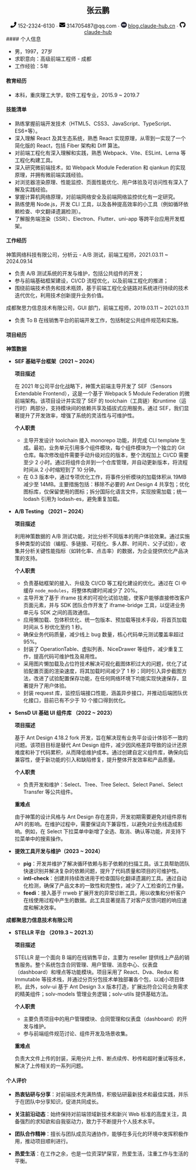<center>
	<h2>张云鹏</h2> 
     <div>
         <span>
             <img src="assets/phone-solid.svg" width="16px">
             152-2324-6130
         </span>
         ·
         <span>
             <img src="assets/envelope-solid.svg" width="16px">
             314705487@qq.com
         </span>
         ·
         <span>
             <img src="assets/blog.svg" width="16px">
             <a href="https://blog.claude-hub.cn">blog.claude-hub.cn</a>
         </span>
         ·
         <span>
             <img src="assets/github-brands.svg" width="16px">
             <a href="https://github.com/claude-hub">claude-hub</a>
         </span>
     </div>
</center>
####  个人信息

 - 男，1997，27岁
 - 求职意向：高级前端工程师 - 成都
 - 工作经验：5年

#### 教育经历

- 本科，重庆理工大学，软件工程专业，2015.9 ~ 2019.7

#### 技能清单

- 熟练掌握前端开发技术（HTML5、CSS3、JavaScript、TypeScript、ES6+等）。
- 深入理解 React 及其生态系统，熟悉 React 实现原理，从零到一实现了一个简化版的 React，包括 Fiber 架构和 Diff 算法。
- 对前端工程化有深入理解和实践，熟悉 Webpack、Vite、ESLint、Lerna 等工程化构建工具。
- 深入研究微前端技术，如 Webpack Module Federation 和 qiankun 的实现原理，并拥有微前端实践经验。
- 对浏览器渲染原理、性能监控、页面性能优化、用户体验及可访问性有深入了解及实践经验。
- 掌握计算机网络原理，对前端网络安全及前端网络监控优化有一定研究。
- 熟练使用 Node.js，开发 CLI 工具，以及各种提高效率的小工具（例如循环依赖检查、中文翻译遗漏检测）。
- 了解服务端渲染（SSR）、Electron、Flutter、uni-app 等跨平台应用开发框架。

#### 工作经历

神策网络科技有限公司，分析云 - A/B 测试，前端工程师，2021.03.11 ~ 2024.09.14

- 负责 A/B 测试系统的开发与维护，包括公共组件的开发；
- 参与前端基础框架建设，CI/CD 流程优化，以及前端工程化的推进；
- 围绕前端技术债务和技术瓶颈，基于前端工程化全链路对系统进行持续的技术迭代优化，利用技术创新提升业务价值。

成都聚思力信息技术有限公司，GUI 部门，前端工程师，2019.03.11 ~ 2021.03.11

- 负责 To B 在线销售平台的前端开发工作，包括制定公共组件规范和实施。

#### 项目经历

**神策数据**

- **SEF 基础平台框架（2021 ~ 2024）**

  **项目描述**

  在 2021 年公司平台化战略下，神策大前端主导开发了 SEF（Sensors Extendable Frontend），这是一个基于 Webpack 5 Module Federation 的微前端架构。该项目设计并实现了 SEF 的 toolchain（工具链）和runtime（运行时）两部分，支持模块间的依赖共享及插拔式应用服务。通过 SEF，我们显著提升了开发效率，增强了系统的灵活性与可维护性。

  **个人职责**

  - 主导开发设计 toolchain 接入 monorepo 功能，并完成 CLI template 生成。最初，业务单元引用多个组件模块，每个组件模块为一个独立的 Git 仓库。每次修改组件需要手动升级对应的版本，整个流程加上 CI/CD 需要至少 2 小时。通过将组件合并到一个仓库管理，并自动更新版本，将流程时间从 2 小时缩短到了 10 分钟。
  - 在 0.3 版本中，通过专项优化工作，将事件分析模块的加载体积从 19MB 减少至 14MB。主要措施包括：移除不必要的 Ant Design 4 共享包；优化图标库，仅保留使用的图标；拆分国际化语言文件，实现按需加载；统一  lodash 引用为 lodash-es，避免重复加载。

- **A/B Testing （2021 ~ 2024）**

  **项目描述**

  利用神策数据的 A/B 测试功能，对比分析不同版本的用户体验效果。通过实施多种类型的试验（编程、多链接、可视化、多人群、时间片、父子试验），收集并分析关键性能指标（如转化率、点击率）的数据，为企业提供优化产品决策的支持。

  **个人职责**

  - 负责基础框架的接入、升级及 CI/CD 等工程化建设的优化。通过在 CI 中缓存 `node_modules`，将整体构建时间减少了 20%。
  - 主导开发了基于 iframe 技术的可视化试验功能，使客户能够直接修改客户页面元素，并与 SDK 团队合作开发了 iframe-bridge 工具，以促进业务单元与 SDK 之间的高效通信。
  - 应用懒加载、包体积优化、统一包版本、预加载等技术手段，将首页加载时间从 5 秒优化至约 1 秒。
  - 确保业务代码质量，减少线上 bug 数量，核心代码单元测试覆盖率超过 95%。
  - 封装了 OperationTable、虚拟列表、NiceDrawer 等组件，减少重复工作，提高代码可维护性及易用性。
  - 采用图片懒加载及占位符技术解决可视化截图体积过大的问题，优化了试验配置页面的渲染速度，将其加载时间减少了 1 秒；同时引入异步截图方法，改进了试验配置保存功能，在任何网络环境下均能实现快速保存，显著提升了用户体验。
  - 封装 request 库，监控后端接口性能，涵盖异步接口，并推动后端团队优化接口，目前已有不少于 10 个接口得到优化。

- **SensD UI 基础 UI 组件库 （2022 ~ 2023）**

  **项目描述**

  基于 Ant Design 4.18.2 fork 开发，旨在解决现有业务平台设计体验不一致的问题。该项目目标是替代 Ant Design 组件，减少因风格差异导致的设计还原难度和补丁代码累积，从而降低维护成本。通过创建自定义组件库，确保向后兼容性，便于新功能的引入和缺陷修复，提升整体开发效率和产品质量。

  **个人职责**

  - 负责开发和维护：Select、Tree、Tree Select、Select Panel、Select Transfer 等公共组件。

  **重难点**

  由于神策的设计风格与 Ant Design 存在差异，开发初期需要避免对组件原有 API 的影响。在维护过程中，需要保证向下兼容性，以避免对业务线造成影响。例如，在 Select 下拉菜单中新增了全选、取消、确认等功能，并支持下拉菜单中的搜索操作。

- **提效工具开发与维护（2023 ~ 2024）**
  - **pig**：开发并维护了解决循环依赖与影子依赖的扫描工具。该工具帮助团队快速识别并解决复杂的依赖问题，提升了代码质量和项目的可维护性。
  - **intl-check**：创建并持续改进用于检查国际化翻译遗漏的工具。通过自动化检测，确保了产品文本的一致性和完整性，减少了人工检查的工作量。
  - **feedi**：接入基于 rrweb 扩展开发的异常诊断工具，用以收集和分析客户在线使用过程中产生的数据。此工具显著提高了对客户反馈问题的响应速度和解决效率。

**成都聚思力信息技术有限公司**

- **STELLR 平台 （2019.3 ~ 2021.3）**

  **项目描述**

  STELLR 是一个面向 B 端的在线销售平台，主要为 reseller 提供线上产品的销售服务。整个系统包含合同管理、用户管理、消息中心、仪表盘（dashboard）和埋点等功能模块。项目采用了 React、Dva、Redux 和 Immutable 等技术栈，并通过分页分包技术单独部署各个包，以减小项目体积。此外，solv-ui 基于 Ant Design 3.x 版本打造，扩展出符合公司业务需求的精美组件；solv-models 管理业务逻辑；solv-utils 提供基础方法。

  **个人职责**

  - 主要负责项目中的用户管理模块、合同管理和仪表盘（dashboard）的开发与维护。
  - 参与前端组件规范讨论、组件开发及场景收集。
  
  **重难点**
  
  负责大文件上传的封装，采用分片上传、断点续传、秒传和超时重试等技术，解决了上传相关的一系列问题。


#### 个人评价

- **热衷钻研与分享**：对前端技术充满热情，积极钻研最新技术和最佳实践，并乐于在团队中分享知识，促进共同成长。
- **关注前沿动态**：始终保持对前端领域新技术和新兴 Web 标准的高度关注，具备强烈的求知欲和自我驱动力，致力于不断提升个人技术水平。
- **团队合作精神**：擅长与团队成员沟通协作，能够在多元化的环境中发挥积极作用，推动项目顺利进行。

- **热爱生活**：在工作之余，也是一位资深铲屎官，热爱生活，注重工作与生活的平衡。
